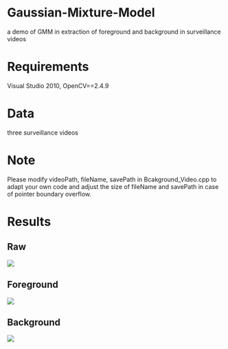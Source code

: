 # Gaussian-Mixture-Model
a demo of GMM in extraction of foreground and background in surveillance videos
# Requirements
Visual Studio 2010, OpenCV==2.4.9
# Data
three surveillance videos
# Note
Please modify videoPath, fileName, savePath in Bcakground_Video.cpp to adapt your own code and adjust the size of fileName and savePath in case of pointer boundary overflow. 
# Results
## Raw
![](https://github.com/JihaoLee/Gaussian-Mixture-Model/blob/master/pictures/raw.png)
## Foreground
![](https://github.com/JihaoLee/Gaussian-Mixture-Model/blob/master/pictures/foreground.png)
## Background
![](https://github.com/JihaoLee/Gaussian-Mixture-Model/blob/master/pictures/background.png)
